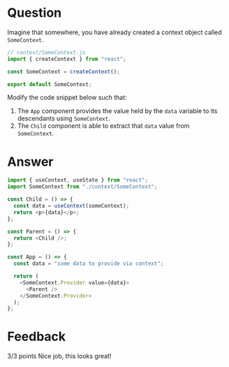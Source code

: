 # Question

Imagine that somewhere, you have already created a context object called `SomeContext`.

```js
// context/SomeContext.js
import { createContext } from "react";

const SomeContext = createContext();

export default SomeContext;
```

Modify the code snippet below such that:

1. The `App` component provides the value held by the `data` variable to its descendants using `SomeContext`.
2. The `Child` component is able to extract that `data` value from `SomeContext`.

# Answer

```js
import { useContext, useState } from "react";
import SomeContext from "./context/SomeContext";

const Child = () => {
  const data = useContext(someContext);
  return <p>{data}</p>;
};

const Parent = () => {
  return <Child />;
};

const App = () => {
  const data = "some data to provide via context";

  return (
    <SomeContext.Provider value={data}>
      <Parent />
    </SomeContext.Provider>
  );
};
```

# Feedback

3/3 points
Nice job, this looks great!
